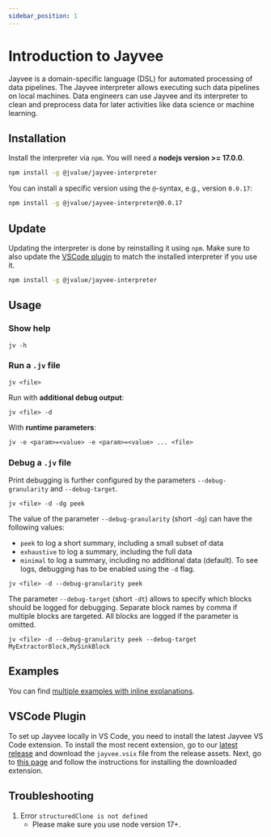 ```yaml
---
sidebar_position: 1
---
```


# Introduction to Jayvee

Jayvee is a domain-specific language (DSL) for automated processing of data pipelines.
The Jayvee interpreter allows executing such data pipelines on local machines.
Data engineers can use Jayvee and its interpreter to clean and preprocess data for later activities like data science or machine learning.

## Installation

Install the interpreter via `npm`. You will need a **nodejs version >= 17.0.0**.

```bash
npm install -g @jvalue/jayvee-interpreter
```

You can install a specific version using the `@`-syntax, e.g., version `0.0.17`:

```bash
npm install -g @jvalue/jayvee-interpreter@0.0.17
```

## Update

Updating the interpreter is done by reinstalling it using `npm`. Make sure to also update the [VSCode plugin](#vscode-plugin) to match the installed interpreter if you use it.

```bash
npm install -g @jvalue/jayvee-interpreter
```

## Usage

### Show help

```console
jv -h
```

### Run a `.jv` file

```console
jv <file>
```

Run with **additional debug output**:

```console
jv <file> -d
```

With **runtime parameters**:

```console
jv -e <param>=<value> -e <param>=<value> ... <file>
```

### Debug a `.jv` file

Print debugging is further configured by the parameters `--debug-granularity` and `--debug-target`.

```console
jv <file> -d -dg peek
```

The value of the parameter `--debug-granularity` (short `-dg`) can have the following values:

- `peek` to log a short summary, including a small subset of data
- `exhaustive` to log a summary, including the full data
- `minimal` to log a summary, including no additional data (default).
  To see logs, debugging has to be enabled using the `-d` flag.

```console
jv <file> -d --debug-granularity peek
```

The parameter `--debug-target` (short `-dt`) allows to specify which blocks should be logged for debugging. Separate block names by comma if multiple blocks are targeted. All blocks are logged if the parameter is omitted.

```console
jv <file> -d --debug-granularity peek --debug-target MyExtractorBlock,MySinkBlock
```

## Examples

You can find [multiple examples with inline explanations](/category/jayvee-examples).

## VSCode Plugin

To set up Jayvee locally in VS Code, you need to install the latest Jayvee VS Code extension.
To install the most recent extension, go to our [latest release](https://github.com/jvalue/jayvee/releases/latest)
and download the `jayvee.vsix` file from the release assets.
Next, go to [this page](https://code.visualstudio.com/docs/editor/extension-marketplace#_install-from-a-vsix) and
follow the instructions for installing the downloaded extension.

## Troubleshooting

1. Error `structuredClone is not defined`
   - Please make sure you use node version 17+.
